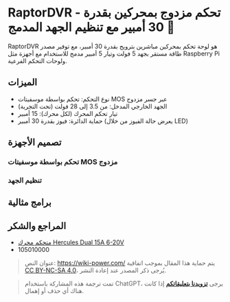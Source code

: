 # RaptorDVR - تحكم مزدوج بمحركين بقدرة 30 أمبير مع تنظيم الجهد المدمج 🚧

RaptorDVR هو لوحة تحكم بمحركين مباشرين بترويج بقدرة 30 أمبير، مع توفير مصدر طاقة مستقر بجهد 5 فولت وتيار 5 أمبير مدمج للاستخدام مع أجهزة مثل Raspberry Pi ولوحات التحكم الفرعية.

## الميزات

- نوع التحكم: تحكم بواسطة موسفيتات MOS عبر جسر مزدوج
- الجهد الخارجي المدخل: من 3.5 إلى 28 فولت (تحت التجربة)
- تيار تحكم المحرك (لكل محرك): 15 أمبير
- حماية الدائرة: فيوز بقدرة 30 أمبير (يعرض حالة الفيوز من خلال LED)

## تصميم الأجهزة

### تحكم بواسطة موسفيتات MOS مزدوج

### تنظيم الجهد

## برامج مثالية

## المراجع والشكر

- [متحكم محرك Hercules Dual 15A 6-20V](https://wiki.seeedstudio.com/Hercules_Dual_15A_6-20V_Motor_Controller/)
- 105010000

> عنوان النص: <https://wiki-power.com/>
> يتم حماية هذا المقال بموجب اتفاقية [CC BY-NC-SA 4.0](https://creativecommons.org/licenses/by/4.0/deed.zh)، يُرجى ذكر المصدر عند إعادة النشر.

> تمت ترجمة هذه المشاركة باستخدام ChatGPT، يرجى [**تزويدنا بتعليقاتكم**](https://github.com/linyuxuanlin/Wiki_MkDocs/issues/new) إذا كانت هناك أي حذف أو إهمال.